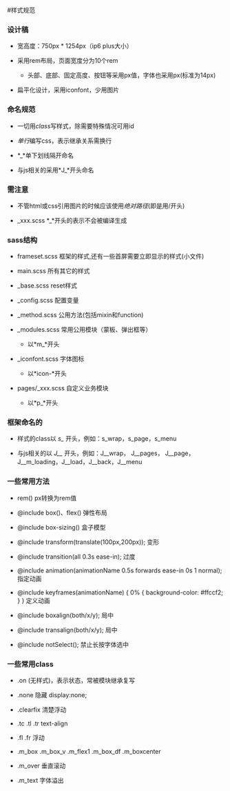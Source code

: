 #样式规范

### 设计稿

* 宽高度：750px * 1254px（ip6 plus大小）

* 采用rem布局，页面宽度分为10个rem
    * 头部、底部、固定高度、按钮等采用px值，字体也采用px(标准为14px)

* 扁平化设计，采用iconfont，少用图片

### 命名规范

* 一切用*class*写样式，除需要特殊情况可用id

* *单行*编写css，表示继承关系需换行

* *_*单下划线隔开命名

* 与js相关的采用*J_*开头命名

### 需注意

* 不管html或css引用图片的时候应该使用*绝对路径*(即是用/开头)

* \_xxx.scss   *_*开头的表示不会被编译生成


### sass结构

* frameset.scss 框架的样式,还有一些首屏需要立即显示的样式(小文件)

* main.scss 所有其它的样式

* _base.scss reset样式

* _config.scss 配置变量

* _method.scss 公用方法(包括mixin和function)

* _modules.scss 常用公用模块（蒙板、弹出框等）
    - 以*m_*开头

* _iconfont.scss 字体图标
    - 以*icon-*开头

* pages/_xxx.scss 自定义业务模块
    - 以*p_*开头

### 框架命名的

* 样式的class以 *s_* 开头，例如：s\_wrap，s\_page，s\_menu

* 与js相关的以 *J__* 开头，例如：J\_\_wrap， J\_\_pages， J\_\_page， J\_\_m\_loading，J\_\_load，J\_\_back，J\_\_menu


### 一些常用方法

* rem() px转换为rem值

* @include box()、flex() 弹性布局

* @include box-sizing() 盒子模型

* @include transform(translate(100px,200px)); 变形

* @include transition(all 0.3s ease-in); 过度

* @include animation(animationName 0.5s forwards ease-in 0s 1 normal); 指定动画

* @include keyframes(animationName) { 0% { background-color: #ffccf2; } } 定义动画

* @include boxalign(both/x/y); 局中
* @include transalign(both/x/y); 局中

* @include notSelect(); 禁止长按字体选中

### 一些常用class

* .on (无样式)，表示状态，常被模块继承复写

* .none 隐藏 display:none;

* .clearfix 清楚浮动

* .tc .tl .tr text-align

* .fl .fr 浮动

* .m\_box .m\_box\_v .m\_flex1 .m\_box\_df .m\_boxcenter

* .m_over 垂直滚动

* .m_text 字体溢出

